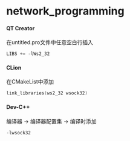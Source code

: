 # network_programming

#### QT Creator

在untitled.pro文件中任意空白行插入

```c++
LIBS += -lWs2_32
```

#### CLion 

在CMakeList中添加

```c++
link_libraries(ws2_32 wsock32)
```

#### Dev-C++

编译器 -> 编译器配置集 -> 编译时添加

```c++
-lwsock32
```


